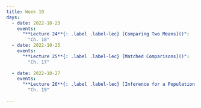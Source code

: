 ```yaml
---
title: Week 10
days:
  - date: 2022-10-23
    events:
      "**Lecture 24**{: .label .label-lec} [Comparing Two Means]()":
        "Ch. 18"
  - date: 2022-10-25
    events:
      "**Lecture 25**{: .label .label-lec} [Matched Comparisons]()": 
        "Ch. 17"
      
  - date: 2022-10-27
    events:
      "**Lecture 26**{: .label .label-lec} [Inference for a Population Proportion]()":
        "Ch. 19"
      
---
```

